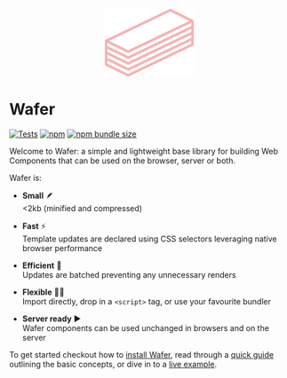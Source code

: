 <p align="center">
<img src="./images/logo.svg" alt="" width="160">
</p>

# Wafer

[![Tests](https://github.com/lamplightdev/wafer/actions/workflows/node.js.yml/badge.svg)](https://github.com/lamplightdev/wafer/actions/workflows/node.js.yml)
[![npm](https://img.shields.io/npm/v/@lamplightdev/wafer)](https://www.npmjs.com/package/@lamplightdev/wafer)
[![npm bundle size](https://img.shields.io/bundlephobia/minzip/@lamplightdev/wafer)](https://bundlephobia.com/package/@lamplightdev/wafer)

Welcome to Wafer: a simple and lightweight base library for building Web Components that can be used on the browser, server or both.

Wafer is:

- **Small** 🪶<br/>
  <2kb (minified and compressed)

- **Fast** ⚡️<br/>
  Template updates are declared using CSS selectors leveraging native browser performance

- **Efficient** 🔋<br/>
  Updates are batched preventing any unnecessary renders

- **Flexible** 💪🏾 <br/>
  Import directly, drop in a `<script>` tag, or use your favourite bundler

- **Server ready** ▶️<br/>
  Wafer components can be used unchanged in browsers and on the server

To get started checkout how to [install Wafer](https://waferlib.netlify.app/docs/010-overview/020-installation/), read through a [quick guide](https://waferlib.netlify.app/docs/010-overview/030-quick/) outlining the basic concepts, or dive in to a [live example](https://waferlib.netlify.app/docs/010-overview/040-example/).
